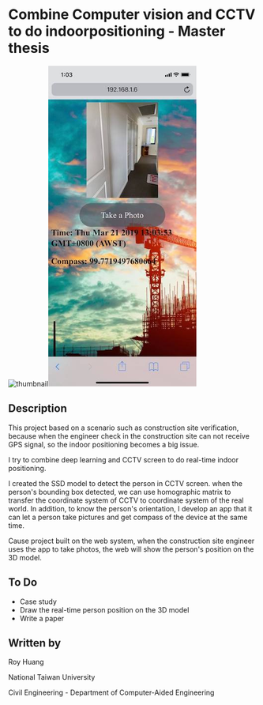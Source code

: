# Combine Computer vision and CCTV to do indoorpositioning - Master thesis

![thumbnail](demo.gif)![thumbnail](app.jpg)

## Description

This project based on a scenario such as construction site verification, because when the engineer check in the construction site can not receive GPS signal, so the indoor positioning becomes a big issue.   

I try to combine deep learning and CCTV screen to do real-time indoor positioning.

I created the SSD model to detect the person in CCTV screen. when the person's bounding box detected, we can use homographic matrix to transfer the coordinate system of CCTV to coordinate system of the real world. In addition, to know the person's orientation, I develop an app that it can let a person take pictures and get compass of the device at the same time.

Cause project built on the web system, when the construction site engineer uses the app to take photos, the web will show the person's position on the 3D model.

## To Do

- Case study
- Draw the real-time person position on the 3D model
- Write a paper

## Written by

Roy Huang <br />

National Taiwan University<br />

Civil Engineering - Department of Computer-Aided Engineering<br />
